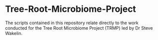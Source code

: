 # Tree-Root-Microbiome-Project
The scripts contained in this repository relate directly to the work conducted for the Tree Root Microbiome Project (TRMP) led by Dr Steve Wakelin.
